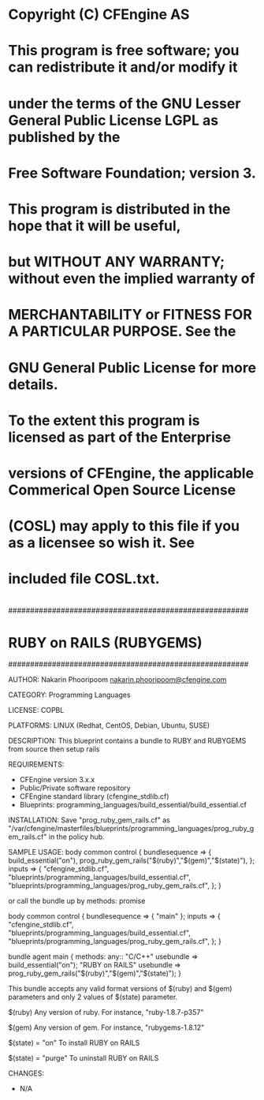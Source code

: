 #
#  Copyright (C) CFEngine AS
# 
#  This program is free software; you can redistribute it and/or modify it
#  under the terms of the GNU Lesser General Public License LGPL as published by the
#  Free Software Foundation; version 3.
#   
#  This program is distributed in the hope that it will be useful,
#  but WITHOUT ANY WARRANTY; without even the implied warranty of
#  MERCHANTABILITY or FITNESS FOR A PARTICULAR PURPOSE.  See the
#  GNU General Public License for more details.
#
#  To the extent this program is licensed as part of the Enterprise
#  versions of CFEngine, the applicable Commerical Open Source License
#  (COSL) may apply to this file if you as a licensee so wish it. See
#  included file COSL.txt.
#
#######################################################
# RUBY on RAILS (RUBYGEMS)
#######################################################

AUTHOR:
 Nakarin Phooripoom <nakarin.phooripoom@cfengine.com>

CATEGORY:
 Programming Languages

LICENSE:
 COPBL

PLATFORMS:
 LINUX (Redhat, CentOS, Debian, Ubuntu, SUSE)

DESCRIPTION:
 This blueprint contains a bundle to RUBY and RUBYGEMS from source then setup rails

REQUIREMENTS:
 * CFEngine version 3.x.x
 * Public/Private software repository
 * CFEngine standard library (cfengine_stdlib.cf)
 * Blueprints: programming_languages/build_essential/build_essential.cf

INSTALLATION:
 Save "prog_ruby_gem_rails.cf" as "/var/cfengine/masterfiles/blueprints/programming_languages/prog_ruby_gem_rails.cf" in the policy hub.

SAMPLE USAGE:
 body common control
 {
  bundlesequence => {
                     build_essential("on"), 
                     prog_ruby_gem_rails("$(ruby)","$(gem)","$(state)"),
                    };
          inputs => {
                     "cfengine_stdlib.cf",
                     "blueprints/programming_languages/build_essential.cf", 
                     "blueprints/programming_languages/prog_ruby_gem_rails.cf", 
                    };
 }

 or call the bundle up by methods: promise

 body common control
 {
  bundlesequence => { "main" };
          inputs => {
                     "cfengine_stdlib.cf",
                     "blueprints/programming_languages/build_essential.cf", 
                     "blueprints/programming_languages/prog_ruby_gem_rails.cf", 
                    };
 }

 bundle agent main
 {
  methods:
   any::
    "C/C++"         usebundle => build_essential("on");
    "RUBY on RAILS" usebundle => prog_ruby_gem_rails("$(ruby)","$(gem)","$(state)");
 }

 This bundle accepts any valid format versions of $(ruby) and $(gem) parameters and only 2 values of $(state) parameter.

  $(ruby)
   Any version of ruby. For instance, "ruby-1.8.7-p357"

  $(gem)
   Any version of gem. For instance, "rubygems-1.8.12"

  $(state) = "on"
   To install RUBY on RAILS

  $(state) = "purge"
   To uninstall RUBY on RAILS

CHANGES:
 * N/A
